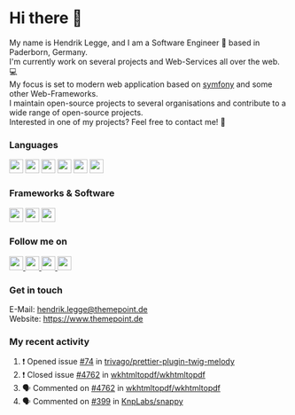 Hi there :wave:
===

My name is Hendrik Legge, and I am a Software Engineer :rocket: based in Paderborn, Germany.  
I'm currently work on several projects and Web-Services all over the web. :computer:  
My focus is set to modern web application based on [symfony](https://symfony.com) and some other Web-Frameworks.  
I maintain open-source projects to several organisations and contribute to a wide range of open-source projects.  
Interested in one of my projects? Feel free to contact me! :e-mail:

### Languages
<p>
<img src="https://img.shields.io/badge/php-%238892be.svg?&style=for-the-badge&logo=php&logoColor=white" height=25>
<img src="https://img.shields.io/badge/javascript-%23f7df1e.svg?&style=for-the-badge&logo=javascript&logoColor=white" height=25>
<img src="https://img.shields.io/badge/nodejs-%23cb3837.svg?&style=for-the-badge&logo=npm&logoColor=white" height=25>
<img src="https://img.shields.io/badge/sass-%23bf4080.svg?&style=for-the-badge&logo=sass&logoColor=white" height=25>
<img src="https://img.shields.io/badge/html-%23e34f26.svg?&style=for-the-badge&logo=html5&logoColor=white" height=25>
<img src="https://img.shields.io/badge/html-%230096d6.svg?&style=for-the-badge&logo=css3&logoColor=white" height=25>
</p>

### Frameworks & Software
<p>
<img src="https://img.shields.io/badge/symfony-%2318171b.svg?&style=for-the-badge&logo=symfony&logoColor=white" height=25>
<img src="https://img.shields.io/badge/shopware-%23189eff.svg?&style=for-the-badge&logo=shopware&logoColor=white" height=25>
<img src="https://img.shields.io/badge/magento-%23f46f25.svg?&style=for-the-badge&logo=magento&logoColor=white" height=25>
</p>

### Follow me on
<p>
<a target="_blank" href="https://github.com/ThemePoint" title="GitHub">
<img src="https://img.shields.io/badge/github-%2312100E.svg?&style=for-the-badge&logo=github&logoColor=white" height=25>
</a>
<a target="_blank" href="https://gitlab.com/shopbase" title="Gitlab">
<img src="https://img.shields.io/badge/gitlab-%23fc6d26.svg?&style=for-the-badge&logo=gitlab&logoColor=white" height=25>
</a>
<a target="_blank" href="https://www.linkedin.com/in/hendrik-legge-783a08170/" title="LinkedIn">
<img src="https://img.shields.io/badge/linkedin-%230077B5.svg?&style=for-the-badge&logo=linkedin&logoColor=white" height=25>
</a>
<a target="_blank" href="https://www.xing.com/profile/Hendrik_Legge/cv" title="Xing">
<img src="https://img.shields.io/badge/xing-%23026466.svg?&style=for-the-badge&logo=xing&logoColor=white" height=25>
</a>
</p>

### Get in touch
<p>
E-Mail: <a href="mail:hendrik.legge@themepoint.de">hendrik.legge@themepoint.de</a><br/>
Website: <a target="_blank" href="https://www.themepoint.de">https://www.themepoint.de</a>
</p>

### My recent activity
<!--START_SECTION:activity-->
1. ❗️ Opened issue [#74](https://github.com/trivago/prettier-plugin-twig-melody/issues/74) in [trivago/prettier-plugin-twig-melody](https://github.com/trivago/prettier-plugin-twig-melody)
2. ❗️ Closed issue [#4762](https://github.com/wkhtmltopdf/wkhtmltopdf/issues/4762) in [wkhtmltopdf/wkhtmltopdf](https://github.com/wkhtmltopdf/wkhtmltopdf)
3. 🗣 Commented on [#4762](https://github.com/wkhtmltopdf/wkhtmltopdf/issues/4762) in [wkhtmltopdf/wkhtmltopdf](https://github.com/wkhtmltopdf/wkhtmltopdf)
4. 🗣 Commented on [#399](https://github.com/KnpLabs/snappy/issues/399) in [KnpLabs/snappy](https://github.com/KnpLabs/snappy)
<!--END_SECTION:activity-->